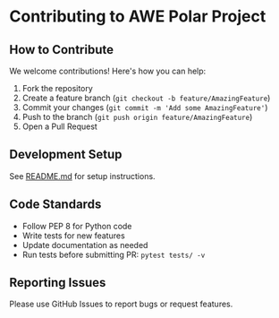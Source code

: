 # Contributing to AWE Polar Project

## How to Contribute

We welcome contributions! Here's how you can help:

1. Fork the repository
2. Create a feature branch (`git checkout -b feature/AmazingFeature`)
3. Commit your changes (`git commit -m 'Add some AmazingFeature'`)
4. Push to the branch (`git push origin feature/AmazingFeature`)
5. Open a Pull Request

## Development Setup

See [README.md](README.md) for setup instructions.

## Code Standards

- Follow PEP 8 for Python code
- Write tests for new features
- Update documentation as needed
- Run tests before submitting PR: `pytest tests/ -v`

## Reporting Issues

Please use GitHub Issues to report bugs or request features.
